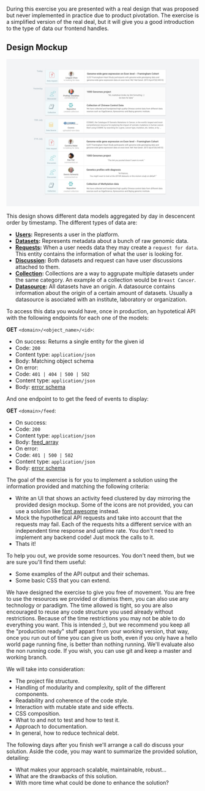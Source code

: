 
During this exercise you are presented with a real design that was proposed but never implemented in practice due to product pivotation. The exercise is a simplified version of the real deal, but it will give you a good introduction to the type of data our frontend handles.

## Design Mockup
![Design](design.jpg)

This design shows different data models aggregated by day in descencent order by timestamp. The different types of data are:

- **[Users](schemas/user.schema.json):** Represents a user in the platform.
- **[Datasets](schemas/dataset.schema.json):** Represents metadata about a bunch of raw genomic data.
- **[Requests](schemas/request.schema.json):** When a user needs data they may create a `request for data`. This entity contains the information of what the user is looking for.
- **[Discussion](schemas/discussion.schema.json):** Both datasets and request can have user discussions attached to them.
- **[Collection](schemas/collection.schema.json):** Collections are a way to aggrupate multiple datasets under the same category. An example of a collection would be `Breast Cancer`.
- **[Datasource](schemas/datasource.schema.json):** All datasets have an origin. A datasource contains information about the origin of a certain amount of datasets. Usually a datasource is asociated with an institute, laboratory or organization.

To access this data you would have, once in production, an hypotetical API with the following endpoints for each one of the models:

**GET** `<domain>/<object_name>/<id>`:
 - On success: Returns a single entity for the given id
  - Code: `200`
  - Content type: `application/json`
  - Body: Matching object schema
 - On error:
  - Code: `401 | 404 | 500 | 502`
  - Content type: `application/json`
  - Body: [error schema](schemas/error.schema.json)

And one endpoint to to get the feed of events to display:

**GET** `<domain>/feed`:
 - On success: 
  - Code: `200`
  - Content type: `application/json`
  - Body: [feed_array](schemas/feed.schema.json)
 - On error:
  - Code: `401 | 500 | 502`
  - Content type: `application/json`
  - Body: [error schema](schemas/error.schema.json)


The goal of the exercise is for you to implement a solution using the information provided and matching the following criteria:
  - Write an UI that shows an activity feed clustered by day mirroring the provided design mockup. Some of the icons are not provided, you can use a solution like [font awesome](http://fontawesome.io/) instead.
  - Mock the hypothetical API requests and take into account that the requests may fail. Each of the requests hits a different service with an independent time response and uptime rate. You don't need to implement any backend code! Just mock the calls to it.
  - Thats it!

To help you out, we provide some resources. You don't need them, but we are sure you'll find them useful:
  - Some examples of the API output and their schemas.
  - Some basic CSS that you can extend.

We have designed the exercise to give you free of movement. You are free to use the resources we provided or dismiss them, you can also use any technology or paradigm. The time allowed is tight, so you are also encouraged to reuse any code structure you used already without restrictions.
Because of the time restrictions you may not be able to do everything you want. This is intended ;), but we recommend you keep all the "production ready" stuff appart from your working version, that way, once you run out of time you can give us both, even if you only have a hello world page running fine, is better than nothing running. We'll evaluate also the non running code. If you wish, you can use git and keep a master and working branch.

We will take into consideration:
 - The project file structure.
 - Handling of modularity and complexity, split of the different components.
 - Readability and coherence of the code style.
 - Interaction with mutable state and side effects.
 - CSS composition.
 - What to and not to test and how to test it.
 - Approach to documentation.
 - In general, how to reduce technical debt.

The following days after you finish we'll arrange a call do discuss your solution. Aside the code, you may want to summarize the provided solution, detailing:
- What makes your approach scalable, maintainable, robust...
- What are the drawbacks of this solution.
- With more time what could be done to enhance the solution?
